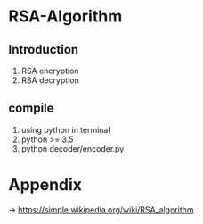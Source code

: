 # RSA-Algorithm
## Introduction
1. RSA encryption
2. RSA decryption

## compile
1. using python in terminal
2. python >= 3.5
3. python decoder/encoder.py

# Appendix
-> https://simple.wikipedia.org/wiki/RSA_algorithm
